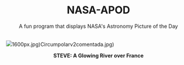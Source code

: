 <div align="center">
  <h1>
    NASA-APOD
  </h1>
</div>
  
<div align="center">
  A fun program that displays NASA's Astronomy Picture of the Day
</div>

<br>

![](https://apod.nasa.gov/apod/image/2410/SteveFrance_leroux_2160.jpg)1600px.jpg)Circumpolarv2comentada.jpg)

<p align = "center">
  <b>STEVE: A Glowing River over France</b>
</p>
